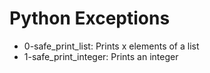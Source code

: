 # Python Exceptions
- 0-safe_print_list: Prints x elements of a list
- 1-safe_print_integer: Prints an integer

